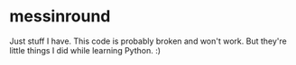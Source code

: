 # messinround
Just stuff I have.
This code is probably broken and won't work. But they're little things I did while learning Python. :)
